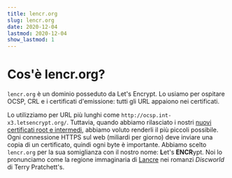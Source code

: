 ```yaml
---
title: lencr.org
slug: lencr.org
date: 2020-12-04
lastmod: 2020-12-04
show_lastmod: 1
---
```



# Cos'è lencr.org?

`lencr.org` è un dominio posseduto da Let's Encrypt. Lo usiamo per ospitare OCSP, CRL e i certificati d'emissione: tutti gli URL appaiono nei certificati.

Lo utilizziamo per URL più lunghi come `http://ocsp.int-x3.letsencrypt.org/`. Tuttavia, quando abbiamo rilasciato i nostri [nuovi certificati root e intermedi][1], abbiamo voluto renderli il più piccoli possibile. Ogni connessione HTTPS sul web (miliardi per giorno) deve inviare una copia di un certificato, quindi ogni byte è importante. Abbiamo scelto `lencr.org` per la sua somiglianza con il nostro nome: **L**et's **ENCR**ypt. Noi lo pronunciamo come la regione immaginaria di [Lancre][] nei romanzi _Discworld_ di Terry Pratchett's.

[1]: https://letsencrypt.org/2020/09/17/new-root-and-intermediates.html
[Lancre]: https://discworld.fandom.com/wiki/Lancre
